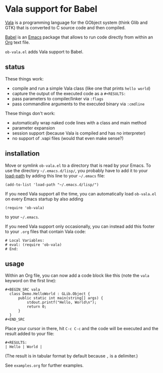 Vala support for Babel
======================

[Vala] is a programming language for the GObject system (think Glib
and GTK) that is converted to C source code and then compiled.

[Babel] is an [Emacs] package that allows to run code directly from
within an [Org] text file.

`ob-vala.el` adds Vala support to Babel.


status
------

These things work:

- compile and run a simple Vala class (like one that prints `hello world`)
- capture the output of the executed code as a `#+RESULTS:`
- pass parameters to compiler/linker via `:flags`
- pass commandline arguments to the executed binary via `:cmdline`

These things don't work:

- automatically wrap naked code lines with a class and main method
- parameter expansion
- session support (because Vala is compiled and has no interpreter)
- no support of .vapi files (would that even make sense?)


installation
------------

Move or symlink `ob-vala.el` to a directory that is read by your
Emacs.  To use the directory `~/.emacs.d/lisp/`, you probably have to add
it to your [load-path] by adding this line to your `~/.emacs` file:

```elisp
(add-to-list 'load-path "~/.emacs.d/lisp/")
```

If you need Vala support all the time, you can automatically load
`ob-vala.el` on every Emacs startup by also adding

```elisp
(require 'ob-vala)
```

to your `~/.emacs`.

If you need Vala support only occasionally, you can instead add this
footer to your `.org` files that contain Vala code:

```elisp
# Local Variables:
# eval: (require 'ob-vala)
# End:
```


usage
-----

Within an Org file, you can now add a code block like this (note
the `vala` keyword on the first line):

```
#+BEGIN_SRC vala
  class Demo.HelloWorld : GLib.Object {
      public static int main(string[] args) {
          stdout.printf("Hello, World\n");
          return 0;
      }
  }
#+END_SRC
```

Place your cursor in there, hit `C-c C-c` and the code will be
executed and the result added to your file:

```
#+RESULTS:
| Hello | World |
```

(The result is in tabular format by default because `,` is a
delimiter.)

See `examples.org` for further examples.


[Vala]: https://wiki.gnome.org/Projects/Vala
[Babel]: http://orgmode.org/worg/org-contrib/babel/
[Emacs]: https://www.gnu.org/software/emacs/
[Org]: http://orgmode.org
[load-path]: https://www.emacswiki.org/emacs/LoadPath
